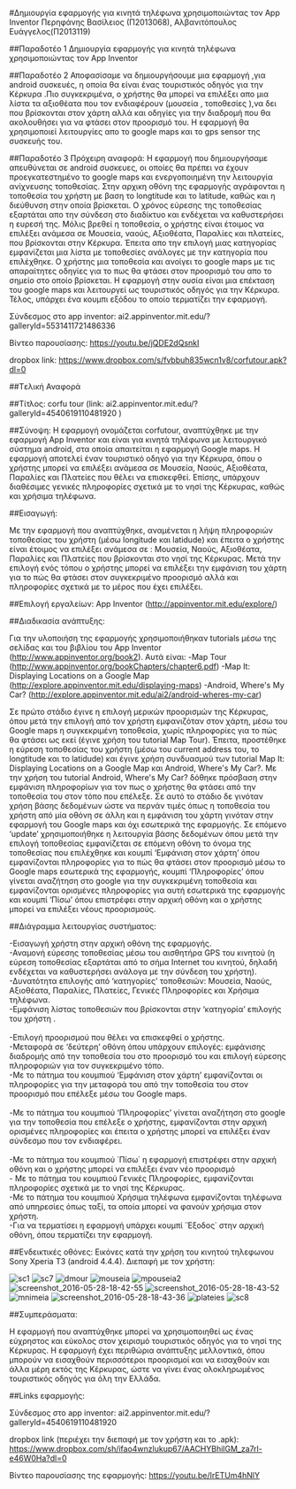 ﻿#Δημιουργία εφαρμογής για κινητά τηλέφωνα χρησιμοποιώντας τον App Inventor
Περηφάνης Βασίλειος (Π2013068), Αλβανιτόπουλος Ευάγγελος(Π2013119) 

##Παραδοτέο 1
Δημιουργία εφαρμογής για κινητά τηλέφωνα χρησιμοποιώντας τον App Inventor

##Παραδοτέο 2
Αποφασίσαμε να δημιουργήσουμε μια εφαρμογή ,για android συσκευές, η οποία θα είναι
 ένας τουριστικός οδηγός για την Κέρκυρα .Πιο συγκεκριμένα, ο χρήστης θα μπορεί να επιλέξει απο μια λίστα τα αξιοθέατα που τον ενδιαφέρουν 
(μουσεία , τοποθεσίες ),να δει που βρίσκονται στον χάρτη αλλά και οδηγίες για την διαδρομή που θα ακολουθήσει για να φτάσει στον προορισμό του.
 Η εφαρμογή θα χρησιμοποιεί λειτουργίες απο το google maps και το gps sensor της συσκευής του.

##Παραδοτέο 3
Πρόχειρη αναφορά:
Η εφαρμογή που δημιουργήσαμε απευθύνεται σε android συσκευες, οι οποίες θα πρέπει να έχουν προεγκατεστημένο το google maps και ενεργοποιημένη την λειτουργία ανίχνευσης τοποθεσίας. Στην αρχικη οθόνη της εφαρμογής αγράφονται η τοποθεσία του χρήστη με βαση το longtitude και το latitude, καθώς και η διεύθυνση στην οποία βρίσκεται. Ο χρόνος εύρεσης της τοποθεσίας εξαρτάται απο την σύνδεση στο διαδίκτυο και ενδέχεται να καθυστερήσει η ευρεσή της. Μόλις βρεθεί η τοποθεσία, ο χρήστης είναι έτοιμος να επιλέξει ανάμεσα σε  Μουσεία, ναούς, Αξιοθέατα, Παραλίες και πλατείες, που βρίσκονται στην Κέρκυρα. Έπειτα απο την επιλογή μιας κατηγορίας εμφανίζεται μια λίστα με τοποθεσίες ανάλογες με την κατηγορία που επιλέχθηκε. Ο χρήστης μια τοποθεσία και ανοίγει το google maps με τις απαραίτητες οδηγίες για το πως θα φτάσει στον προορισμό του απο το σημείο στο οποίο βρίσκεται. Η εφαρμογή στην ουσία είναι μια επέκταση του google maps και λειτουργεί ως τουριστικός οδηγός για την Κέρκυρα. Τέλος, υπάρχει ένα κουμπι εξόδου το οποίο τερματίζει την εφαρμογή.

Σύνδεσμος στο app inventor:
ai2.appinventor.mit.edu/?galleryId=5531411721486336

Βίντεο παρουσίασης: https://youtu.be/jQDE2dQsnkI

dropbox link:
https://www.dropbox.com/s/fvbbuh835wcn1v8/corfutour.apk?dl=0

##Tελική Αναφορά



##Τίτλος: 
corfu tour (link: ai2.appinventor.mit.edu/?galleryId=4540619110481920 )

##Σύνοψη: 
Η εφαρμογή ονομάζεται corfutour, αναπτύχθηκε με την εφαρμογή Αpp Inventor και είναι για κινητά τηλέφωνα με λειτουργικό σύστημα android, στα οποία απαιτείται η εφαρμογή Google maps. Η εφαρμογή αποτελεί έναν τουριστικό οδηγό για την Κέρκυρα, όπου ο χρήστης μπορεί να επιλέξει ανάμεσα σε Μουσεία, Ναούς, Αξιοθέατα, Παραλίες και Πλατείες που θέλει να επισκεφθεί. Επίσης, υπάρχουν διαθέσιμες γενικές πληροφορίες σχετικά με το νησί της Κέρκυρας, καθώς και χρήσιμα τηλέφωνα.

##Eισαγωγή:

Με την εφαρμογή που αναπτύχθηκε, αναμένεται η λήψη πληροφοριών τοποθεσίας του χρήστη (μέσω longitude και latidude) και έπειτα ο χρήστης είναι έτοιμος να επιλέξει ανάμεσα σε : Μουσεία, Ναούς, Αξιοθέατα, Παραλίες και Πλατείες που βρίσκονται στο νησί της Κέρκυρας. Μετά την επιλογή ενός τόπου ο χρήστης μπορεί να επιλέξει την εμφάνιση του χάρτη για το πώς θα φτάσει στον συγκεκριμένο προορισμό αλλά και πληροφορίες σχετικά με το μέρος που έχει επιλέξει.

##Eπιλογή εργαλείων: 
App Inventor (http://appinventor.mit.edu/explore/)

##Διαδικασία ανάπτυξης:

Για την υλοποιήση της εφαρμογής χρησιμοποιήθηκαν tutorials μέσω της σελίδας και του βιβλίου του App Inventor (http://www.appinventor.org/book2). Αυτά είναι:
-Map Tour (http://www.appinventor.org/bookChapters/chapter6.pdf)
-Map It: Displaying Locations on a Google Map (http://explore.appinventor.mit.edu/displaying-maps)
-Android, Where's My Car? (http://explore.appinventor.mit.edu/ai2/android-wheres-my-car)

Σε πρώτο στάδιο έγινε η επιλογή μερικών προορισμών της Κέρκυρας, όπου μετά την επιλογή από τον χρήστη εμφανιζόταν στον χάρτη, μέσω του Google maps η συγκεκριμένη τοποθεσία, χωρίς πληροφορίες για το πώς θα φτάσει ως εκεί (έγινε χρήση του tutorial Map Tour). Έπειτα, προστέθηκε η εύρεση τοποθεσίας του χρήστη (μέσω του current address του, το longtitude και το latidude) και έγινε χρήση συνδυασμού των tutorial Map It: Displaying Locations on a Google Map και Android, Where's My Car?. Με την χρήση του tutorial Android, Where's My Car? δόθηκε πρόσβαση στην εμφάνιση πληροφορίων για τον πως ο χρήστης θα φτάσει από την τοποθεσία του στον τόπο που επέλεξε. Σε αυτό το στάδιο δε γινόταν χρήση βάσης δεδομένων ώστε να περνάν τιμές όπως η τοποθεσία του χρήστη από μία οθόνη σε άλλη και η εμφάνιση του χάρτη γινόταν στην εφαρμογή του Google maps και όχι εσωτερικά της εφαρμογής. Σε επόμενο ‘update’ χρησιμοποιήθηκε η λειτουργία βάσης δεδομένων όπου μετά την επιλογή τοποθεσίας εμφανίζεται σε επόμενη οθόνη το όνομα της τοποθεσίας που επιλέχθηκε και κουμπί ‘Εμφάνιση στον χάρτη’ όπου εμφανίζονται πληροφορίες για το πώς θα φτάσει στον προορισμό μέσω το Google maps εσωτερικά της εφαρμογής, κουμπί ‘Πληροφορίες’ όπου γίνεται αναζήτηση στο google για την συγκεκριμένη τοποθεσία και εμφανίζονται ορισμένες πληροφορίες για αυτή εσωτερικά της εφαρμογής και κουμπί ‘Πίσω’ όπου επιστρέφει στην αρχική οθόνη και ο χρήστης μπορεί να επιλέξει νέους προορισμούς.

##Διάγραμμα λειτουργίας συστήματος:

-Εισαγωγή χρήστη στην αρχική οθόνη της εφαρμογής.                                           
-Αναμονή εύρεσης τοποθεσίας μέσω του αισθητήρα GPS του κινητού (η εύρεση τοποθεσίας εξαρτάται από το σήμα Internet του κινητού, δηλαδή ενδέχεται να καθυστερήσει ανάλογα με την σύνδεση του χρήστη).<br />
-Δυνατότητα επιλογής από ‘κατηγορίες’ τοποθεσιών: Μουσεία, Ναούς, Αξιοθέατα, Παραλίες, Πλατείες, Γενικές Πληροφορίες και Χρήσιμα τηλέφωνα.<br />
-Εμφάνιση λίστας τοποθεσιών που βρίσκονται στην ‘κατηγορία’ επιλογής του χρήστη .      <br />           
-Επιλογή προορισμού που θέλει να επισκεφθεί ο χρήστης.<br />
-Μεταφορά σε ‘δεύτερη’ οθόνη όπου υπάρχουν επιλογές: εμφάνισης διαδρομής από την τοποθεσία του στο προορισμό του και επιλογή εύρεσης πληροφοριών για τον συγκεκριμένο τόπο.<br />
-Με το πάτημα του κουμπιού ‘Εμφάνιση στον χάρτη’ εμφανίζονται οι πληροφορίες για την μεταφορά του από την τοποθεσία του στον προορισμό που επέλεξε μέσω του Google maps. <br />                                                                         
-Με το πάτημα του κουμπιού ‘Πληροφορίες’ γίνεται αναζήτηση στο google για την τοποθεσία που επέλεξε ο χρήστης, εμφανίζονται στην αρχική ορισμένες πληροφορίες και έπειτα ο χρήστης μπορεί να επιλέξει έναν σύνδεσμο που τον ενδιαφέρει.   <br />                       
-Με το πάτημα του κουμπιού ΄Πίσω΄ η εφαρμογή επιστρέφει στην αρχική οθόνη και ο χρήστης μπορεί να επιλέξει έναν νέο προορισμό <br />  - Με το πάτημα του κουμπιού Γενικές Πληροφορίες, εμφανίζονται πληροφορίες σχετικά με το νησί της Κέρκυρας.  <br />                    -Με το πάτημα του κουμπιού Χρήσιμα τηλέφωνα εμφανίζονται τηλέφωνα από υπηρεσίες όπως ταξί, τα οποία μπορεί να φανούν χρήσιμα στον χρήστη.                                                                                  
-Για να τερματίσει η εφαρμογή υπάρχει κουμπί ΄Έξοδος΄ στην αρχική οθόνη, όπου τερματίζει την εφαρμογή.


##Ενδεικτικές οθόνες: 
Εικόνες κατά την χρήση του κινητού τηλεφωνου Sony Xperia T3 (android 4.4.4).
Διεπαφή με τον χρήστη:

![sc1](https://cloud.githubusercontent.com/assets/17220785/15628454/7dfe315e-250a-11e6-88fb-33c712246e69.jpg) ![sc7](https://cloud.githubusercontent.com/assets/17220785/15628485/1301f7b8-250b-11e6-9f35-5610908a03e2.jpg) ![dmour](https://cloud.githubusercontent.com/assets/17220785/15628486/130725f8-250b-11e6-9f72-31d2128e69d8.jpg) ![mouseia](https://cloud.githubusercontent.com/assets/17220785/15628487/130bc388-250b-11e6-8e0c-c6ae35f45d43.jpg)
![mpouseia2](https://cloud.githubusercontent.com/assets/17220785/15628488/13104048-250b-11e6-9c11-9f90e158b8e1.jpg) ![screenshot_2016-05-28-18-42-55](https://cloud.githubusercontent.com/assets/17220785/15628489/1314b092-250b-11e6-8170-1a126f82b7ff.jpg) ![screenshot_2016-05-28-18-43-52](https://cloud.githubusercontent.com/assets/17220785/15628490/131c2b10-250b-11e6-9412-077454672d7d.jpg) ![mnimeia](https://cloud.githubusercontent.com/assets/17220785/15628491/1326dfb0-250b-11e6-9115-fd2d0f6641d7.jpg)
![screenshot_2016-05-28-18-43-36](https://cloud.githubusercontent.com/assets/17220785/15628492/132e0f42-250b-11e6-99fe-9c8b7aadc070.jpg) ![plateies](https://cloud.githubusercontent.com/assets/17220785/15628493/13328a90-250b-11e6-9559-1c0984b1ca5b.jpg) ![sc8](https://cloud.githubusercontent.com/assets/17220785/15628516/9cb6d0a0-250b-11e6-9062-4456f5896f1f.jpg)


##Συμπεράσματα:

H εφαρμογή που αναπτύχθηκε μπορεί να χρησιμοποιηθεί ως ένας εύχρηστος και εύκολος στον χειρισμό τουριστικός οδηγός για το νησί της Κέρκυρας. Η εφαρμογή έχει περιθώρια ανάπτυξης μελλοντικά, όπου μπορούν να εισαχθούν περισσότεροι προορισμοί και να εισαχθούν και άλλα μέρη εκτός της Κέρκυρας, ώστε να γίνει ένας ολοκληρωμένος τουριστικός οδηγός για όλη την Ελλάδα.

##Links εφαρμογής:

Σύνδεσμος στο app inventor:
ai2.appinventor.mit.edu/?galleryId=4540619110481920

dropbox link (περιέχει την διεπαφή με τον χρήστη και το .apk):
https://www.dropbox.com/sh/ifao4wnzlukup67/AACHYBhilGM_za7rl-e46W0Ha?dl=0

Βίντεο παρουσίασης της εφαρμογής:
https://youtu.be/IrETUm4hNlY
 


